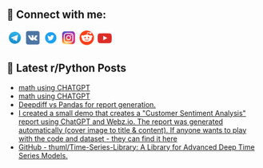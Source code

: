 ## 🔎 Connect with me:
[<img src="https://github.com/bullbesh/bullbesh/blob/main/images/Telegram.png" width="32" height="32" />](https://t.me/bullbesh)
[<img src="https://github.com/bullbesh/bullbesh/blob/main/images/VK.png" width="32" height="32" />](https://vk.com/bullbesh)
[<img src="https://github.com/bullbesh/bullbesh/blob/main/images/Twitter.png" width="32" height="32" />](https://twitter.com/bullbesh1)
[<img src="https://github.com/bullbesh/bullbesh/blob/main/images/Instagram.png" width="32" height="32" />](https://www.instagram.com/bullbesh)
[<img src="https://github.com/bullbesh/bullbesh/blob/main/images/Reddit.png" width="32" height="32" />](https://www.reddit.com/user/bullbesh)
[<img src="https://github.com/bullbesh/bullbesh/blob/main/images/YouTube.png" width="32" height="32" />](https://www.youtube.com/channel/UCtfjRs6uzgq5mfm8S06WTcg)

## 📕 Latest r/Python Posts
<!-- BLOG-POST-LIST:START -->
- [math using CHATGPT](https://www.reddit.com/r/Python/comments/185920y/math_using_chatgpt/)
- [math using CHATGPT](https://www.reddit.com/r/Python/comments/1859210/math_using_chatgpt/)
- [Deepdiff vs Pandas for report generation.](https://www.reddit.com/r/Python/comments/1856wra/deepdiff_vs_pandas_for_report_generation/)
- [I created a small demo that creates a &quot;Customer Sentiment Analysis&quot; report using ChatGPT and Webz.io. The report was generated automatically &lpar;cover image to title &amp; content&rpar;. If anyone wants to play with the code and dataset - they can find it here](https://www.reddit.com/r/Python/comments/1854d45/i_created_a_small_demo_that_creates_a_customer/)
- [GitHub - thuml/Time-Series-Library: A Library for Advanced Deep Time Series Models.](https://www.reddit.com/r/Python/comments/1853i26/github_thumltimeserieslibrary_a_library_for/)
<!-- BLOG-POST-LIST:END -->
